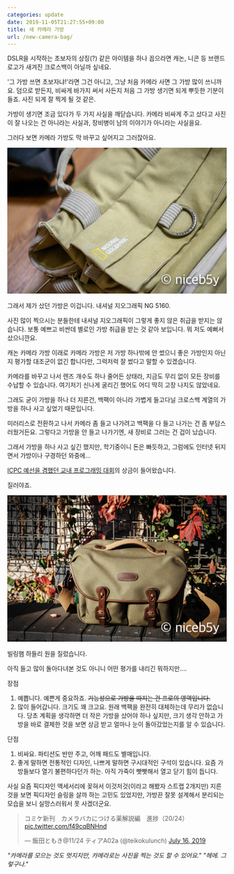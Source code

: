 ```yaml
---
categories: update
date: 2019-11-05T21:27:55+09:00
title: 새 카메라 가방
url: /new-camera-bag/
---
```


DSLR을 시작하는 초보자의 상징(?) 같은 아이템을 하나 꼽으라면 캐논, 니콘 등 브랜드 로고가 새겨진 크로스백이 아닐까 싶네요.

'그 가방 쓰면 초보자냐!'라면 그건 아니고, 그냥 처음 카메라 사면 그 가방 많이 쓰니까요. 덤으로 받든지, 비싸게 바가지 써서 사든지 처음 그 가방 생기면 되게 뿌듯한 기분이 들죠. 사진 되게 잘 찍게 될 것 같은.

가방이 생기면 조금 있다가 두 가지 사실을 깨닫습니다. 카메라 비싸게 주고 샀다고 사진이 잘 나오는 건 아니라는 사실과, 장비병이 남의 이야기가 아니라는 사실을요.

그러다 보면 카메라 가방도 막 바꾸고 싶어지고 그러잖아요.

![내셔널 지오그래픽 NG 5160](01.jpg)

그래서 제가 샀던 가방은 이겁니다. 내셔널 지오그래픽 NG 5160.

사진 많이 찍으시는 분들한테 내셔널 지오그래픽이 그렇게 좋지 않은 취급을 받지는 않습니다. 보통 예쁘고 비싼데 별로인 가방 취급을 받는 것 같아 보입니다. 뭐 저도 예뻐서 샀으니깐요.

캐논 카메라 가방 이래로 카메라 가방은 저 가방 하나밖에 안 썼으니 좋은 가방인지 아닌지 평가할 대조군이 없긴 합니다만, 그럭저럭 잘 썼다고 말할 수 있겠습니다.

카메라를 바꾸고 나서 렌즈 개수도 하나 줄어든 상태라, 지금도 무리 없이 모든 장비를 수납할 수 있습니다. 여기저기 신나게 굴리긴 했어도 어디 딱히 고장 나지도 않았네요.

그래도 굳이 가방을 하나 더 지른건, 백팩이 아니라 가볍게 들고다닐 크로스백 계열의 가방을 하나 사고 싶었기 때문입니다.

미러리스로 전환하고 나서 카메라 좀 들고 나가려고 백팩을 다 들고 나가는 건 좀 부담스러웠거든요. 그렇다고 가방을 안 들고 나가기엔, 새 장비로 그러는 건 겁이 났습니다.

그래서 가방을 하나 사고 싶긴 했지만, 학기중이니 돈은 빠듯하고, 그럼에도 인터넷 뒤지면서 가방이나 구경하던 와중에...

[ICPC 예선을 겸했던 교내 프로그래밍 대회](https://blog.niceb5y.net/acm-icpc-2019-preliminary-contest-review/)의 상금이 들어왔습니다.

질러야죠.

![빌링햄 하들리 원](02.jpg)

빌링햄 하들리 원을 질렀습니다.

아직 들고 많이 돌아다녀본 것도 아니니 어떤 평가를 내리긴 뭐하지만....

장점
1. 예쁩니다. 예쁜게 중요하죠. ~~기능성으로 가방을 따지는 건 프로의 영역입니다.~~
2. 많이 들어갑니다. 크기도 꽤 크고요. 원래 백팩을 완전히 대체하는데 무리가 없습니다. 당초 계획을 생각하면 더 작은 가방을 샀어야 하나 싶지만, 크기 생각 안하고 가방을 바로 결제한 것을 보면 상금 받고 얼마나 눈이 돌아갔었는지를 알 수 있습니다.

단점
1. 비싸요. 파티션도 반만 주고, 어깨 패드도 별매입니다.
2. 좋게 말하면 전통적인 디자인, 나쁘게 말하면 구시대적인 구석이 있습니다. 요즘 가방들보다 열기 불편하다던가 하는. 아직 가죽이 빳빳해서 열고 닫기 힘이 듭니다.

사실 요즘 픽디자인 액세서리에 꽂혀서 이것저것(이라고 해봤자 스트랩 2개지만) 지른 것을 보면 픽디자인 슬링을 살까 하는 고민도 있었지만, 가방끈 잘못 설계해서 분리되는 모습을 보니 실망스러워서 못 사겠더군요.

<blockquote class="twitter-tweet" data-conversation="none"><p lang="ja" dir="ltr">コミケ新刊　カメラバカにつける薬解説編　進捗（20/24） <a href="https://t.co/f49cqBNHnd">pic.twitter.com/f49cqBNHnd</a></p>&mdash; 飯田ともき@11/24 ティアA02a (@teikokulunch) <a href="https://twitter.com/teikokulunch/status/1151116989273796608?ref_src=twsrc%5Etfw">July 16, 2019</a></blockquote>

*"카메라를 모으는 것도 멋지지만, 카메라로는 사진을 찍는 것도 할 수 있어요." "헤에. 그렇구나."*
